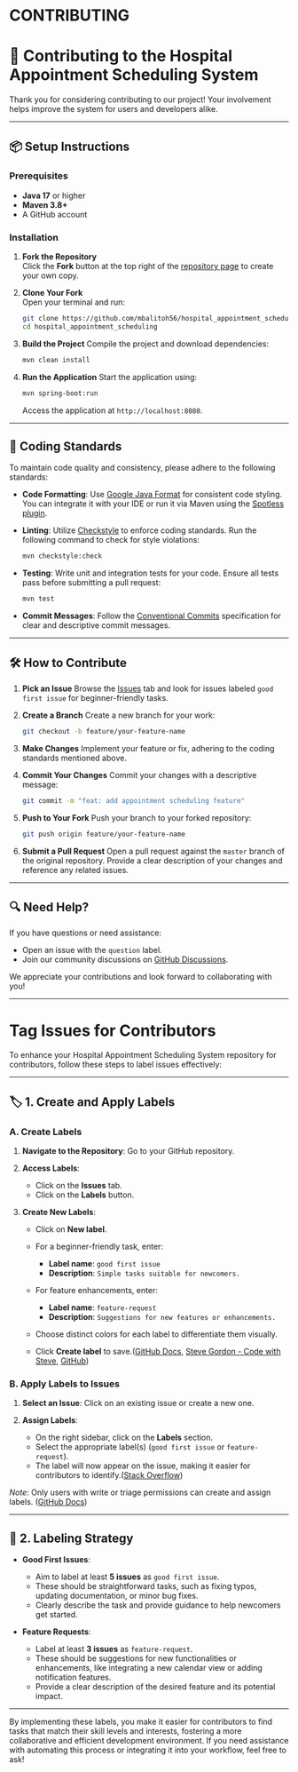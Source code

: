 # CONTRIBUTING


# 🏥 Contributing to the Hospital Appointment Scheduling System

Thank you for considering contributing to our project! Your involvement helps improve the system for users and developers alike.

---

## 📦 Setup Instructions

### Prerequisites

- **Java 17** or higher
- **Maven 3.8+**
- A GitHub account

### Installation

1. **Fork the Repository**  
   Click the **Fork** button at the top right of the [repository page](https://github.com/mbalitoh56/hospital_appointment_scheduling) to create your own copy.

2. **Clone Your Fork**  
   Open your terminal and run:

   ```bash
   git clone https://github.com/mbalitoh56/hospital_appointment_scheduling.git
   cd hospital_appointment_scheduling


3. **Build the Project**
   Compile the project and download dependencies:

   ```bash
   mvn clean install
   ```

4. **Run the Application**
   Start the application using:

   ```bash
   mvn spring-boot:run
   ```

   Access the application at `http://localhost:8080`.

---

## 🧹 Coding Standards

To maintain code quality and consistency, please adhere to the following standards:

* **Code Formatting**: Use [Google Java Format](https://github.com/google/google-java-format) for consistent code styling. You can integrate it with your IDE or run it via Maven using the [Spotless plugin](https://github.com/diffplug/spotless).

* **Linting**: Utilize [Checkstyle](https://checkstyle.sourceforge.io/) to enforce coding standards. Run the following command to check for style violations:

  ```bash
  mvn checkstyle:check
  ```

* **Testing**: Write unit and integration tests for your code. Ensure all tests pass before submitting a pull request:

  ```bash
  mvn test
  ```

* **Commit Messages**: Follow the [Conventional Commits](https://www.conventionalcommits.org/) specification for clear and descriptive commit messages.

---

## 🛠️ How to Contribute

1. **Pick an Issue**
   Browse the [Issues](https://github.com/mbalitoh56/hospital_appointment_scheduling/issues) tab and look for issues labeled `good first issue` for beginner-friendly tasks.

2. **Create a Branch**
   Create a new branch for your work:

   ```bash
   git checkout -b feature/your-feature-name
   ```

3. **Make Changes**
   Implement your feature or fix, adhering to the coding standards mentioned above.

4. **Commit Your Changes**
   Commit your changes with a descriptive message:

   ```bash
   git commit -m "feat: add appointment scheduling feature"
   ```

5. **Push to Your Fork**
   Push your branch to your forked repository:

   ```bash
   git push origin feature/your-feature-name
   ```

6. **Submit a Pull Request**
   Open a pull request against the `master` branch of the original repository. Provide a clear description of your changes and reference any related issues.

---

## 🔍 Need Help?

If you have questions or need assistance:

* Open an issue with the `question` label.
* Join our community discussions on [GitHub Discussions](https://github.com/yourusername/hospital-appointment-scheduling/discussions).

We appreciate your contributions and look forward to collaborating with you!


---

# Tag Issues for Contributors


To enhance your Hospital Appointment Scheduling System repository for contributors, follow these steps to label issues effectively:

---

## 🏷️ 1. Create and Apply Labels

### A. Create Labels

1. **Navigate to the Repository**: Go to your GitHub repository.
2. **Access Labels**:

   * Click on the **Issues** tab.
   * Click on the **Labels** button.
3. **Create New Labels**:

   * Click on **New label**.
   * For a beginner-friendly task, enter:

     * **Label name**: `good first issue`
     * **Description**: `Simple tasks suitable for newcomers.`
   * For feature enhancements, enter:

     * **Label name**: `feature-request`
     * **Description**: `Suggestions for new features or enhancements.`
   * Choose distinct colors for each label to differentiate them visually.
   * Click **Create label** to save.([GitHub Docs][1], [Steve Gordon - Code with Steve][2], [GitHub][3])

### B. Apply Labels to Issues

1. **Select an Issue**: Click on an existing issue or create a new one.
2. **Assign Labels**:

   * On the right sidebar, click on the **Labels** section.
   * Select the appropriate label(s) (`good first issue` or `feature-request`).
   * The label will now appear on the issue, making it easier for contributors to identify.([Stack Overflow][4])

*Note*: Only users with write or triage permissions can create and assign labels. ([GitHub Docs][1])

---

## 📌 2. Labeling Strategy

* **Good First Issues**:

  * Aim to label at least **5 issues** as `good first issue`.
  * These should be straightforward tasks, such as fixing typos, updating documentation, or minor bug fixes.
  * Clearly describe the task and provide guidance to help newcomers get started.

* **Feature Requests**:

  * Label at least **3 issues** as `feature-request`.
  * These should be suggestions for new functionalities or enhancements, like integrating a new calendar view or adding notification features.
  * Provide a clear description of the desired feature and its potential impact.

---

By implementing these labels, you make it easier for contributors to find tasks that match their skill levels and interests, fostering a more collaborative and efficient development environment. If you need assistance with automating this process or integrating it into your workflow, feel free to ask!

[1]: https://docs.github.com/en/issues/using-labels-and-milestones-to-track-work/managing-labels?utm_source=chatgpt.com "Managing labels - GitHub Docs"
[2]: https://www.stevejgordon.co.uk/working-on-your-first-github-issue?utm_source=chatgpt.com "Working on Your First GitHub Issue - Steve Gordon - Code with Steve"
[3]: https://github.com/orgs/community/discussions/53473?utm_source=chatgpt.com "How do I add a label to an issue? · community - GitHub"
[4]: https://stackoverflow.com/questions/13829466/how-to-put-a-label-on-an-issue-in-github-if-you-are-not-a-contributor-owner?utm_source=chatgpt.com "How to put a label on an issue in GitHub if you are not a contributor ..."
